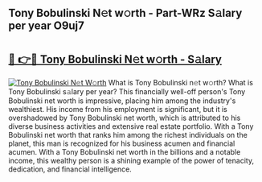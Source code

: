 ## Tony Bobulinski N𝚎t w𝚘rth - Part-WRz S𝚊lary per year O9uj7

# <h2><a href="http://gc50xv4.nevu.top/?p=Tony+Bobulinski">🔗 👉🔴 Tony Bobulinski N𝚎t w𝚘rth - S𝚊lary</a></h2>

[![Tony Bobulinski N𝚎t W𝚘rth](https://i.imgur.com/Oavwk0R.jpeg)](http://gc50xv4.nevu.top/?p=Tony+Bobulinski)
What is Tony Bobulinski n𝚎t w𝚘rth? What is Tony Bobulinski s𝚊lary per year?
This financially well-off person's Tony Bobulinski net worth is impressive, placing him among the industry's wealthiest. His income from his employment is significant, but it is overshadowed by Tony Bobulinski net worth, which is attributed to his diverse business activities and extensive real estate portfolio. With a Tony Bobulinski net worth that ranks him among the richest individuals on the planet, this man is recognized for his business acumen and financial acumen. With a Tony Bobulinski net worth in the billions and a notable income, this wealthy person is a shining example of the power of tenacity, dedication, and financial intelligence.
